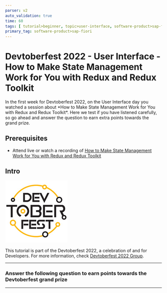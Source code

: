 ```yaml
---
parser: v2
auto_validation: true
time: 60
tags: [ tutorial>beginner, topic>user-interface, software-product>sap-fiori]
primary_tag: software-product>sap-fiori
---
```


# Devtoberfest 2022 - User Interface - How to Make State Management Work for You with Redux and Redux Toolkit
<!-- description --> In the first week for Devtoberfest 2022, on the User Interface day you watched a session about *How to Make State Management Work for You with Redux and Redux Toolkit*. Here we test if you have listened carefully, so go ahead and answer the question to earn extra points towards the grand prize.

## Prerequisites
- Attend live or watch a recording of [How to Make State Management Work for You with Redux and Redux Toolkit](https://groups.community.sap.com/t5/devtoberfest/how-to-make-state-management-work-for-you-with-redux-and-redux/ec-p/9453#M56)



## Intro
![Devtoberfest](Devtoberfest.jpg)

This tutorial is part of the Devtoberfest 2022, a celebration of and for Developers. For more information, check [Devtoberfest 2022 Group](https://groups.community.sap.com/t5/devtoberfest/gh-p/Devtoberfest).

---

### Answer the following question to earn points towards the Devtoberfest grand prize




---
